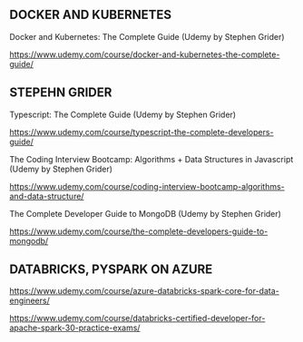 ## DOCKER AND KUBERNETES

Docker and Kubernetes: The Complete Guide (Udemy by Stephen Grider)

<https://www.udemy.com/course/docker-and-kubernetes-the-complete-guide/>

## STEPEHN GRIDER

Typescript: The Complete Guide (Udemy by Stephen Grider)

https://www.udemy.com/course/typescript-the-complete-developers-guide/

The Coding Interview Bootcamp: Algorithms +  Data Structures in Javascript (Udemy by Stephen Grider)

<https://www.udemy.com/course/coding-interview-bootcamp-algorithms-and-data-structure/>

The Complete Developer Guide to MongoDB (Udemy by Stephen Grider)

<https://www.udemy.com/course/the-complete-developers-guide-to-mongodb/>

## DATABRICKS, PYSPARK ON AZURE

<https://www.udemy.com/course/azure-databricks-spark-core-for-data-engineers/>

<https://www.udemy.com/course/databricks-certified-developer-for-apache-spark-30-practice-exams/>